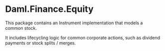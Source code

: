 # Daml.Finance.Equity

This package contains an Instrument implementation that models a common stock.

It includes lifecycling logic for common corporate actions, such as dividend payments or stock splits / merges.
